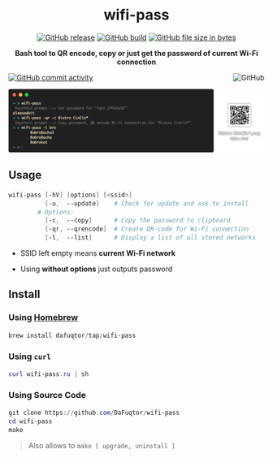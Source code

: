 <h1 align="center">wifi-pass</h1>

<p align="center"><a href="#install"><img src="https://img.shields.io/github/release/dafuqtor/wifi-pass" alt="GitHub release"></a> <a href="//travis-ci.org/DaFuqtor/wifi-pass"><img alt="GitHub build" src="https://travis-ci.org/DaFuqtor/wifi-pass.svg"></a> <a href="https://github.com/DaFuqtor/wifi-pass/blob/master/wifi-pass.sh"><img alt="GitHub file size in bytes" src="https://img.shields.io/github/size/dafuqtor/wifi-pass/wifi-pass.sh?label=script%20size"></a></p>

<p align="center"><b>Bash tool to QR encode, copy or just get the password of current Wi-Fi connection</b></p>

<p><a href="https://github.com/DaFuqtor/wifi-pass/commits/master"><img alt="GitHub commit activity" src="https://img.shields.io/github/commit-activity/m/dafuqtor/wifi-pass?color=darkgray"></a> <a href="https://github.com/DaFuqtor/wifi-pass/blob/master/LICENSE"><img align="right" alt="GitHub" src="https://img.shields.io/github/license/dafuqtor/wifi-pass?color=gray"></a></p>

[![Preview](preview.png)](https://raw.githubusercontent.com/DaFuqtor/wifi-pass/master/preview.png)

## Usage

```powershell
wifi-pass [-hV] [options] [<ssid>]
          [-u,  --update]    # Check for update and ask to install
        # Options:
          [-c,  --copy]      # Copy the password to clipboard
          [-qr, --qrencode]  # Create QR-code for Wi-Fi connection
          [-l,  --list]      # Display a list of all stored networks
```

- SSID left empty means **current Wi-Fi network**

- Using **without options** just outputs password

## Install

### Using [Homebrew](//brew.sh)

```powershell
brew install dafuqtor/tap/wifi-pass
```

### Using `curl`

```powershell
curl wifi-pass.ru | sh
```

### Using Source Code

```powershell
git clone https://github.com/DaFuqtor/wifi-pass
cd wifi-pass
make
```

> Also allows to `make [ upgrade, uninstall ]`
